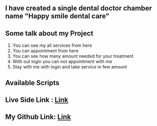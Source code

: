 ## I have created a single dental doctor chamber name "Happy smile dental care"

## Some talk about my Project
1. You can see my all services from here
2. You can appointment from here
3. You can see how many amount needed for your treatment
4. With out login you can not appointment with me
5. Stay with me with login and take service in few amount
## Available Scripts

## Live Side Link :  [Link](https://online-bike-website.netlify.app/)
## My Github Link:  [Link](https://github.com/programming-hero-web-course-4/independent-service-provider-Shoriful-Islam-11055)
